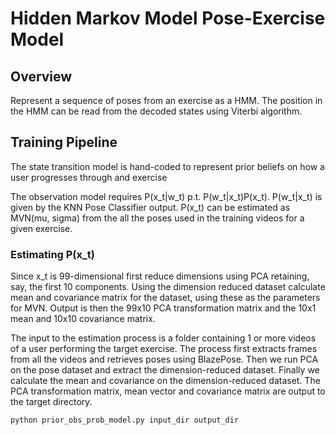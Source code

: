 # Hidden Markov Model Pose-Exercise Model

## Overview

Represent a sequence of poses from an exercise as a HMM. The position in the HMM can be read from the decoded states using Viterbi algorithm.

## Training Pipeline

The state transition model is hand-coded to represent prior beliefs on how a user progresses through and exercise

The observation model requires P(x_t|w_t) p.t. P(w_t|x_t)P(x_t). P(w_t|x_t) is given by the KNN Pose Classifier output.
P(x_t) can be estimated as MVN(mu, sigma) from the all the poses used in the training videos for a given exercise.

### Estimating P(x_t)

Since x_t is 99-dimensional first reduce dimensions using PCA retaining, say, the first 10 components. Using the dimension reduced dataset
calculate mean and covariance matrix for the dataset, using these as the parameters for MVN. Output is then the 99x10 PCA transformation 
matrix and the 10x1 mean and 10x10 covariance matrix.

The input to the estimation process is a folder containing 1 or more videos of a user performing the target exercise. The process first
extracts frames from all the videos and retrieves poses using BlazePose. Then we run PCA on the pose dataset and extract the dimension-reduced
dataset. Finally we calculate the mean and covariance on the dimension-reduced dataset. The PCA transformation matrix, mean vector and 
covariance matrix are output to the target directory.

```{bash}
python prior_obs_prob_model.py input_dir output_dir
```

